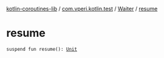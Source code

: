 [kotlin-coroutines-lib](../../index.md) / [com.vperi.kotlin.test](../index.md) / [Waiter](index.md) / [resume](./resume.md)

# resume

`suspend fun resume(): `[`Unit`](https://kotlinlang.org/api/latest/jvm/stdlib/kotlin/-unit/index.html)